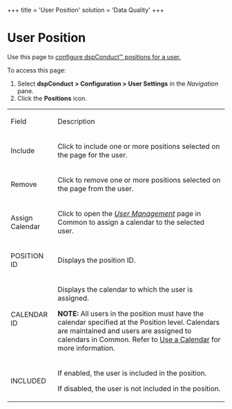 +++
title = 'User Position'
solution = 'Data Quality'
+++

# User Position

<div class="use">

Use this page to [configure dspConduct™ positions for a
user.](../Use_Cases/Configure_dspConduct_Positions_for_a_User.htm)

</div>

To access this page:

1.  Select <span style="font-weight: bold;">dspConduct \>
    </span>**Configuration \> User Settings** in the *Navigation* pane.
2.  Click the **Positions** icon.

<table>
<tbody>
<tr class="odd">
<td><p>Field</p></td>
<td><p>Description</p></td>
</tr>
<tr class="even">
<td><p>Include</p></td>
<td><p>Click to include one or more positions selected on the page for the user.</p></td>
</tr>
<tr class="odd">
<td><p>Remove</p></td>
<td><p>Click to remove one or more positions selected on the page from the user.</p></td>
</tr>
<tr class="even">
<td><p>Assign Calendar</p></td>
<td><p>Click to open the <em><a href="../../../Platform/Common/Page_Desc/User_Management_H.htm">User Management</a></em> page in Common to assign a calendar to the selected user.</p></td>
</tr>
<tr class="odd">
<td><p>POSITION ID</p></td>
<td><p>Displays the position ID.</p></td>
</tr>
<tr class="even">
<td><p>CALENDAR ID</p></td>
<td><p>Displays the calendar to which the user is assigned.</p>
<p><strong>NOTE:</strong> All users in the position must have the calendar specified at the Position level. Calendars are maintained and users are assigned to calendars in Common. Refer to <a href="../../../Platform/Common/Use_Cases/Use_a_Calendar.htm">Use a Calendar</a> for more information.</p></td>
</tr>
<tr class="odd">
<td><p>INCLUDED</p></td>
<td><p>If enabled, the user is included in the position.</p>
<p>If disabled, the user is not included in the position.</p></td>
</tr>
</tbody>
</table>
